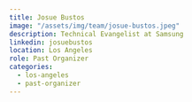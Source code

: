 ```yaml
---
title: Josue Bustos
image: "/assets/img/team/josue-bustos.jpeg"
description: Technical Evangelist at Samsung
linkedin: josuebustos
location: Los Angeles
role: Past Organizer
categories:
  - los-angeles
  - past-organizer
---
```

